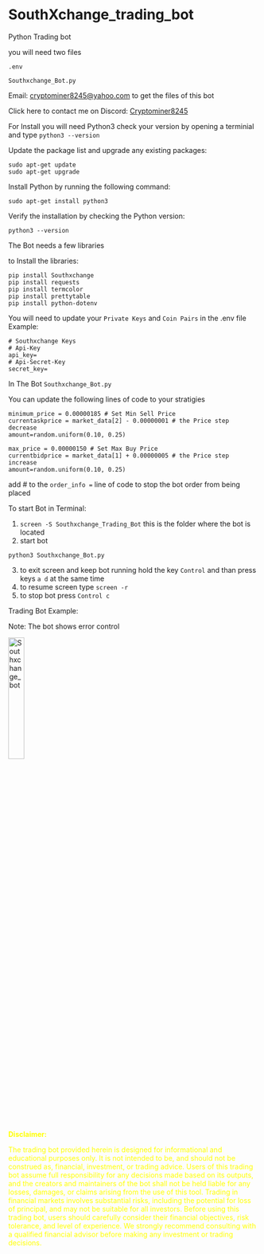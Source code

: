 # SouthXchange_trading_bot
Python Trading bot

you will need two files
```
.env

Southxchange_Bot.py
```
Email: cryptominer8245@yahoo.com to get the files of this bot

Click here to contact me on Discord: <a href="https://discord.com/users/412476381725720576">Cryptominer8245</a>


For Install you will need Python3
check your version by opening a terminial and type
```python3 --version```

Update the package list and upgrade any existing packages:
```
sudo apt-get update
sudo apt-get upgrade
```
Install Python by running the following command:
```
sudo apt-get install python3
```
Verify the installation by checking the Python version:
```
python3 --version
```

The Bot needs a few libraries

to Install the libraries:
```
pip install Southxchange
pip install requests
pip install termcolor
pip install prettytable
pip install python-dotenv
```

You will need to update your ``Private Keys`` and ``Coin Pairs`` in the .env file
Example:
```
# Southxchange Keys
# Api-Key
api_key=
# Api-Secret-Key
secret_key=
```

In The Bot ``Southxchange_Bot.py``

You can update the following lines of code to your stratigies
```
minimum_price = 0.00000185 # Set Min Sell Price
currentaskprice = market_data[2] - 0.00000001 # the Price step decrease
amount=random.uniform(0.10, 0.25)

max_price = 0.00000150 # Set Max Buy Price
currentbidprice = market_data[1] + 0.00000005 # the Price step increase
amount=random.uniform(0.10, 0.25)
```
add # to the ``order_info =`` line of code to stop the bot order from being placed

To start Bot in Terminal:
1. `screen -S Southxchange_Trading_Bot` this is the folder where the bot is located
2. start bot
```
python3 Southxchange_Bot.py
```
3. to exit screen and keep bot running hold the key `Control` and than press keys `a d` at the same time
4. to resume screen type `screen -r`
5. to stop bot press `Control c`

Trading Bot Example:

Note: The bot shows error control

<img src="https://user-images.githubusercontent.com/40405385/225472200-0746bbd7-3cba-4426-811f-c3de179ea057.png" width="25%" alt="Southxchange_bot">

<div style="color: yellow;">

**Disclaimer:**

The trading bot provided herein is designed for informational and educational purposes only. It is not intended to be, and should not be construed as, financial, investment, or trading advice. Users of this trading bot assume full responsibility for any decisions made based on its outputs, and the creators and maintainers of the bot shall not be held liable for any losses, damages, or claims arising from the use of this tool. Trading in financial markets involves substantial risks, including the potential for loss of principal, and may not be suitable for all investors. Before using this trading bot, users should carefully consider their financial objectives, risk tolerance, and level of experience. We strongly recommend consulting with a qualified financial advisor before making any investment or trading decisions.

</div>
